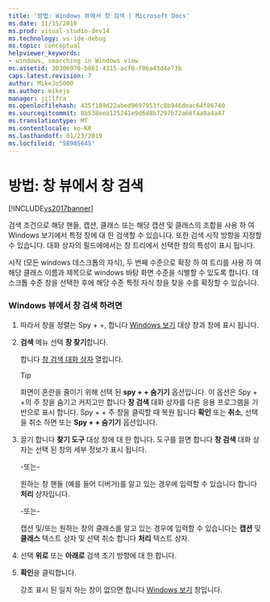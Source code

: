 ```yaml
---
title: '방법: Windows 뷰에서 창 검색 | Microsoft Docs'
ms.date: 11/15/2016
ms.prod: visual-studio-dev14
ms.technology: vs-ide-debug
ms.topic: conceptual
helpviewer_keywords:
- windows, searching in Windows view
ms.assetid: 30306970-b861-4315-acf8-f86a43d4e73b
caps.latest.revision: 7
author: MikeJo5000
ms.author: mikejo
manager: jillfra
ms.openlocfilehash: 435f189d22abed9697953fc8b946deac64f86740
ms.sourcegitcommit: 8b538eea125241e9d6d8b7297b72a66faa9a4a47
ms.translationtype: MT
ms.contentlocale: ko-KR
ms.lasthandoff: 01/23/2019
ms.locfileid: "58985645"
---
```

# <a name="how-to-search-for-a-window-in-windows-view"></a>방법: 창 뷰에서 창 검색
[!INCLUDE[vs2017banner](../includes/vs2017banner.md)]

검색 조건으로 해당 핸들, 캡션, 클래스 또는 해당 캡션 및 클래스의 조합을 사용 하 여 Windows 보기에서 특정 창에 대 한 검색할 수 있습니다. 또한 검색 시작 방향을 지정할 수 있습니다. 대화 상자의 필드에에서는 창 트리에서 선택한 창의 특성이 표시 됩니다.  
  
 시작 (모든 windows 데스크톱의 자식), 두 번째 수준으로 확장 하 여 트리를 사용 하 여 해당 클래스 이름과 제목으로 windows 바탕 화면 수준을 식별할 수 있도록 합니다. 데스크톱 수준 창을 선택한 후에 해당 수준 특정 자식 창을 찾을 수를 확장할 수 있습니다.  
  
### <a name="to-search-for-a-window-in-windows-view"></a>Windows 뷰에서 창 검색 하려면  
  
1.  따라서 창을 정렬는 Spy + +, 합니다 [Windows 보기](../debugger/windows-view.md) 대상 창과 창에 표시 됩니다.  
  
2.  **검색** 메뉴 선택 **창 찾기**합니다.  
  
     합니다 [창 검색 대화 상자](../debugger/window-search-dialog-box.md) 열립니다.  
  
    > [!TIP]
    >  화면이 혼란을 줄이기 위해 선택 된 **spy + + 숨기기** 옵션입니다. 이 옵션은 Spy + +의 주 창을 숨기고 커지고만 합니다 **창 검색** 대화 상자를 다른 응용 프로그램을 기반으로 표시 합니다. Spy + + 주 창을 클릭할 때 복원 됩니다 **확인** 또는 **취소**, 선택을 취소 하면 또는 **Spy + + 숨기기** 옵션입니다.  
  
3.  끌기 합니다 **찾기 도구** 대상 창에 대 한 합니다. 도구를 끌면 합니다 **창 검색** 대화 상자는 선택 된 창의 세부 정보가 표시 됩니다.  
  
     -또는-  
  
     원하는 창 핸들 (예를 들어 디버거)를 알고 있는 경우에 입력할 수 있습니다 합니다 **처리** 상자입니다.  
  
     -또는-  
  
     캡션 및/또는 원하는 창의 클래스를 알고 있는 경우에 입력할 수 있습니다는 **캡션** 및 **클래스** 텍스트 상자 및 선택 취소 합니다 **처리** 텍스트 상자.  
  
4.  선택 **위로** 또는 **아래로** 검색 초기 방향에 대 한 합니다.  
  
5.  **확인**을 클릭합니다.  
  
     강조 표시 된 일치 하는 창이 없으면 합니다 [Windows 보기](../debugger/windows-view.md) 창입니다.
